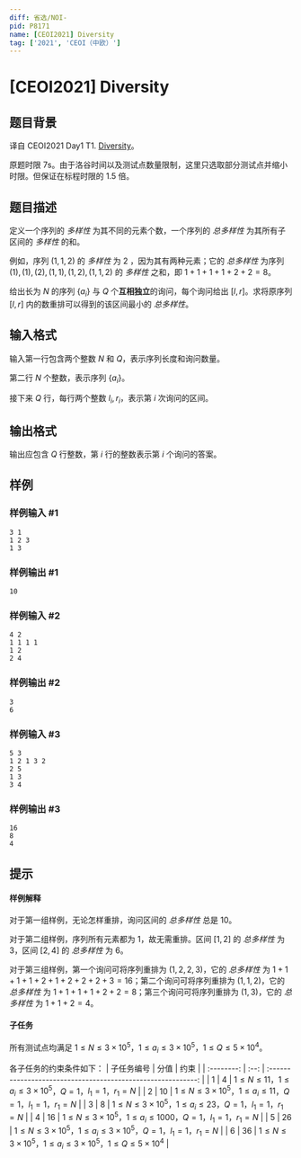 ```yaml
---
diff: 省选/NOI-
pid: P8171
name: [CEOI2021] Diversity
tag: ['2021', 'CEOI（中欧）']
---
```

# [CEOI2021] Diversity
## 题目背景

译自 CEOI2021 Day1 T1. [Diversity](https://hsin.hr/ceoi/competition/ceoi2021_day1_tasks.pdf)。  

原题时限 7s。由于洛谷时间以及测试点数量限制，这里只选取部分测试点并缩小时限。但保证在标程时限的 1.5 倍。
## 题目描述

定义一个序列的 _多样性_ 为其不同的元素个数，一个序列的 _总多样性_ 为其所有子区间的 _多样性_ 的和。

例如，序列 $(1,1,2)$ 的 _多样性_ 为 $2$ ，因为其有两种元素；它的 _总多样性_ 为序列 $(1),(1),(2),(1,1),(1,2),(1,1,2)$ 的 _多样性_ 之和，即 $1+1+1+1+2+2=8$。

给出长为 $N$ 的序列 $\{a _i\}$ 与 $Q$ 个**互相独立**的询问，每个询问给出 $[l,r]$。求将原序列 $[l,r]$ 内的数重排可以得到的该区间最小的 _总多样性_。
## 输入格式

输入第一行包含两个整数 $N$ 和 $Q$，表示序列长度和询问数量。

第二行 $N$ 个整数，表示序列 $\{a_i\}$。

接下来 $Q$ 行，每行两个整数 $l_i,r_i$，表示第 $i$ 次询问的区间。
## 输出格式

输出应包含 $Q$ 行整数，第 $i$ 行的整数表示第 $i$ 个询问的答案。
## 样例

### 样例输入 #1
```
3 1
1 2 3
1 3
```
### 样例输出 #1
```
10
```
### 样例输入 #2
```
4 2
1 1 1 1
1 2
2 4
```
### 样例输出 #2
```
3
6
```
### 样例输入 #3
```
5 3
1 2 1 3 2
2 5
1 3
3 4
```
### 样例输出 #3
```
16
8
4
```
## 提示

#### 样例解释

对于第一组样例，无论怎样重排，询问区间的 _总多样性_ 总是 $10$。

对于第二组样例，序列所有元素都为 $1$，故无需重排。区间 $[1,2]$ 的 _总多样性_ 为 $3$，区间 $[2,4]$ 的 _总多样性_ 为 $6$。

对于第三组样例，第一个询问可将序列重排为 $(1,2,2,3)$，它的 _总多样性_ 为 $1+1+1+1+2+1+2+2+2+3=16$；第二个询问可将序列重排为 $(1,1,2)$，它的 _总多样性_ 为 $1+1+1+1+2+2=8$；第三个询问可将序列重排为 $(1,3)$，它的 _总多样性_ 为 $1+1+2=4$。

#### 子任务

所有测试点均满足 $1\leq N\leq 3\times 10^5$，$1\leq a_i\leq 3\times 10^5$，$1\leq Q\leq 5\times 10^4$。

各子任务的约束条件如下：
| 子任务编号 | 分值 |                             约束                             |
| :--------: | :--: | :----------------------------------------------------------: |
|    $1$     | $4$  | $1\leq N\leq 11$，$1\leq a_i\leq 3\times 10^5$，$Q=1$，$l_1=1$，$r_1=N$  |
|    $2$     | $10$ | $1\leq N\leq 3\times 10^5$，$1\leq a_i\leq 11$，$Q=1$，$l_1=1$，$r_1=N$  |
|    $3$     | $8$  | $1\leq N\leq 3\times 10^5$，$1\leq a_i\leq 23$，$Q=1$，$l_1=1$，$r_1=N$  |
|    $4$     | $16$ | $1\leq N\leq 3\times 10^5$，$1\leq a_i\leq 1000$，$Q=1$，$l_1=1$，$r_1=N$ |
|    $5$     | $26$ | $1\leq N\leq 3\times 10^5$，$1\leq a_i\leq 3\times 10^5$，$Q=1$，$l_1=1$，$r_1=N$ |
|    $6$     | $36$ | $1\leq N\leq 3\times 10^5$，$1\leq a_i\leq 3\times 10^5$，$1\leq Q\leq 5\times 10^4$ |
